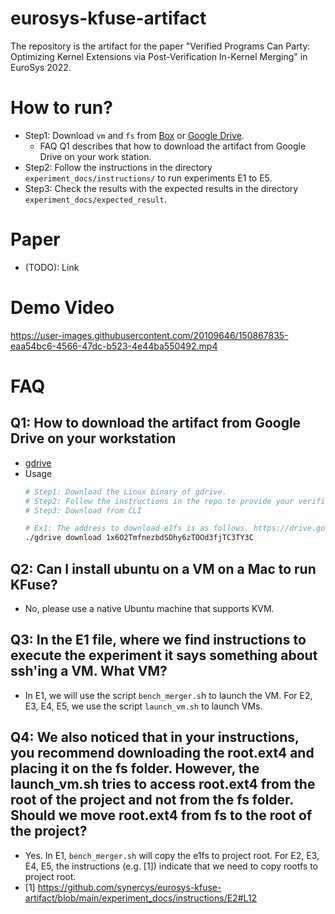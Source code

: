 # eurosys-kfuse-artifact
The repository is the artifact for the paper "Verified Programs Can Party: Optimizing Kernel Extensions via Post-Verification In-Kernel Merging" in EuroSys 2022.

# How to run?
* Step1: Download `vm` and `fs` from [Box](https://uofi.box.com/s/u4r3ka9jzaxcar2yi7flc6l7j13edoqv) or [Google Drive](https://drive.google.com/drive/u/2/folders/1T_CJdnbN0JdFMOqc9hndLXTN8rXDrODV?fbclid=IwAR3agN4m-b7InzfhoeA5OGgbc-AYHdX7V8fSWuVOLV37-Z-m5XpLrZXLddw). 
  * FAQ Q1 describes that how to download the artifact from Google Drive on your work station. 
* Step2: Follow the instructions in the directory `experiment_docs/instructions/` to run experiments E1 to E5.
* Step3: Check the results with the expected results in the directory `experiment_docs/expected_result`.

# Paper
* (TODO): Link

# Demo Video
https://user-images.githubusercontent.com/20109646/150867835-eaa54bc6-4566-47dc-b523-4e44ba550492.mp4

# FAQ
## Q1: How to download the artifact from Google Drive on your workstation
* [gdrive](https://github.com/prasmussen/gdrive) 
* Usage
  ```sh
  # Step1: Download the Linux binary of gdrive.
  # Step2: Follow the instructions in the repo to provide your verification code.
  # Step3: Download from CLI
  
  # Ex1: The address to download e1fs is as follows. https://drive.google.com/file/d/1x6O2TmfnezbdSDhy6zTOOd3fjTC3TY3C/view?usp=sharing
  ./gdrive download 1x6O2TmfnezbdSDhy6zTOOd3fjTC3TY3C
  ```
## Q2: Can I install ubuntu on a VM on a Mac to run KFuse?
* No, please use a native Ubuntu machine that supports KVM.

## Q3: In the E1 file, where we find instructions to execute the experiment it says something about ssh'ing a VM. What VM?
* In E1, we will use the script `bench_merger.s`h to launch the VM. For E2, E3, E4, E5, we use the script `launch_vm.sh` to launch VMs.

## Q4: We also noticed that in your instructions, you recommend downloading the root.ext4 and placing it on the fs folder. However, the launch_vm.sh tries to access root.ext4 from the root of the project and not from the fs folder. Should we move root.ext4 from fs to the root of the project?
* Yes. In E1, `bench_merger.sh` will copy the e1fs to project root. For E2, E3, E4, E5, the instructions (e.g. [1]) indicate that we need to copy rootfs to project root.
* [1] https://github.com/synercys/eurosys-kfuse-artifact/blob/main/experiment_docs/instructions/E2#L12

